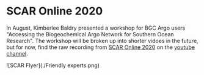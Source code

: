 # SCAR Online 2020
In August, Kimberlee Baldry presented a workshop for BGC Argo users "Accessing the Biogeochemical Argo Network for Southern Ocean Research". The workshop will be broken up into shorter vidoes in the future, but for now, find the raw recording from [SCAR Online 2020](https://www.scar2020.org/) on the [youtube channel](https://youtu.be/HKZ0owuc1zo).

![SCAR Flyer](./Friendly experts.png)
